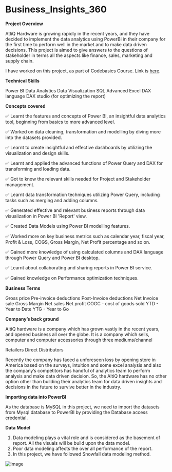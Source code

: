 # Business_Insights_360

**Project Overview**

AtliQ Hardware is growing rapidly in the recent years, and they have decided to implement the data analytics using PowerBi in their company for the first time to perform well in the market and to make data driven decisions. This project is aimed to give answers to the questions of stakeholder in terms all the aspects like finance, sales, marketing and supply chain.

I have worked on this project, as part of Codebasics Course. Link is [here](https://codebasics.io/).

**Technical Skills**

Power BI
Data Analytics
Data Visualization
SQL
Advanced Excel
DAX language
DAX studio (for optimizing the report)

**Concepts covered**

✅ Learnt the features and concepts of Power BI, an insightful data analytics tool, beginning from basics to more advanced level.

✅ Worked on data cleaning, transformation and modelling by diving more into the datasets provided.

✅ Learnt to create insightful and effective dashboards by utilizing the visualization and design skills.

✅ Learnt and applied the advanced functions of Power Query and DAX for transforming and loading data.

✅ Got to know the relevant skills needed for Project and Stakeholder management.

✅ Learnt data transformation techniques utilizing Power Query, including tasks such as merging and adding columns.

✅ Generated effective and relevant business reports through data visualization in Power BI 'Report' view.

✅ Created Data Models using Power BI modelling features.

✅ Worked more on key business metrics such as calendar year, fiscal year, Profit & Loss, COGS, Gross Margin, Net Profit percentage and so on.

✅ Gained more knowledge of using calculated columns and DAX language through Power Query and Power BI desktop.

✅ Learnt about collaborating and sharing reports in Power BI service.

✅ Gained knowledge on Performance optimization techniques.

**Business Terms**

Gross price
Pre-invoice deductions
Post-Invoice deductions
Net Invoice sale
Gross Margin
Net sales
Net profit
COGC - cost of goods sold
YTD - Year to Date
YTG - Year to Go

**Company’s back ground**

AltiQ hardware is a company which has grown vastly in the recent years, and opened business all over the globe. It is a company which sells, computer and computer accessories through three mediums/channel

Retailers
Direct
Distributors

Recently the company has faced a unforeseen loss by opening store in America based on the surveys, intuition and some excel analysis and also the company’s competitors has handful of analytics team to perform analysis and make data driven decision. So, the AltiQ hardware has no other option other than building their analytics team for data driven insights and decisions in the future to survive better in the industry.

**Importing data into PowerBI**

As the database is MySQL in this project, we need to import the datasets from Mysql database to PowerBI by providing the Database access credential.

**Data Model**

1. Data modeling plays a vital role and is considered as the basement of report. All the visuals will be build upon the data model.
2. Poor data modeling affects the over all performance of the report.
3. In this project, we have followed Snowfall data modeling method.

![image](https://github.com/KonikaMallik/Business_Insights_360/assets/78590686/b8d0cd1e-6cca-4272-a1ea-f801247595d0)



